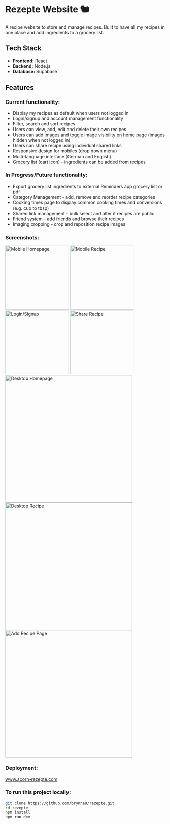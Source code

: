 # Rezepte Website 🐿️

A recipe website to store and manage recipes.
Built to have all my recipes in one place and add ingredients to a grocery list.

## Tech Stack

- **Frontend:** React
- **Backend:** Node.js
- **Database:** Supabase

## Features

### Current functionality:

- Display my recipes as default when users not logged in
- Login/signup and account management functionality
- Filter, search and sort recipes
- Users can view, add, edit and delete their own recipes
- Users can add images and toggle image visibility on home page (images hidden when not logged in)
- Users can share recipe using individual shared links
- Responsive design for mobiles (drop down menu)
- Multi-language interface (German and English)
- Grocery list (cart icon) - ingredients can be added from recipes

### In Progress/Future functionality:

- Export grocery list ingredients to external Reminders app grocery list or pdf
- Category Management - add, remove and reorder recipe categories
- Cooking times page to display common cooking times and conversions (e.g. cup to tbsp)
- Shared link management - bulk select and alter if recipes are public
- Friend system - add friends and browse their recipes
- Imaging cropping - crop and reposition recipe images

### Screenshots:

<img width="200" alt="Mobile Homepage" src="https://github.com/user-attachments/assets/3db0bbcf-5700-4e3c-ae0f-0ad8a6fd70ec" />
<img width="200"  alt="Mobile Recipe" src="https://github.com/user-attachments/assets/bd4f90ca-ecc2-4175-87b1-7875d5ccaf27" />
<img width="200"  alt="Login/Signup" src="https://github.com/user-attachments/assets/564674f9-4728-46e7-ae7d-5d6144f7cc6d" />
<img width="200"  alt="Share Recipe" src="https://github.com/user-attachments/assets/ebf903ba-0e69-4006-aaa1-f37f9f6b2b3a" />
<img width="400" alt="Desktop Homepage" src="https://github.com/user-attachments/assets/f7fc5696-d339-4f45-b3ad-86b452340d5f" />
<img width="400"  alt="Desktop Recipe" src="https://github.com/user-attachments/assets/d4162af4-137b-4af9-87b0-644e0dc12eec" />
<img width="400" alt="Add Recipe Page" src="https://github.com/user-attachments/assets/0a59b9e5-9138-4833-a754-7a03cebaa4a4" />

### Deployment:

www.acorn-rezepte.com

### To run this project locally:

```bash
git clone https://github.com/brynne0/rezepte.git
cd rezepte
npm install
npm run dev
```
